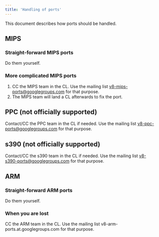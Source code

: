 ```yaml
---
title: 'Handling of ports'
---
```

This document describes how ports should be handled.

## MIPS

### Straight-forward MIPS ports

Do them yourself.

### More complicated MIPS ports

1. CC the MIPS team in the CL. Use the mailing list <v8-mips-ports@googlegroups.com> for that purpose.
1. The MIPS team will land a CL afterwards to fix the port.

## PPC (not officially supported)

Contact/CC the PPC team in the CL if needed. Use the mailing list <v8-ppc-ports@googlegroups.com> for that purpose.

## s390 (not officially supported)

Contact/CC the s390 team in the CL if needed. Use the mailing list <v8-s390-ports@googlegroups.com> for that purpose.

## ARM

### Straight-forward ARM ports

Do them yourself.

### When you are lost

CC the ARM team in the CL. Use the mailing list v8-arm-ports.at.googlegroups.com for that purpose.

